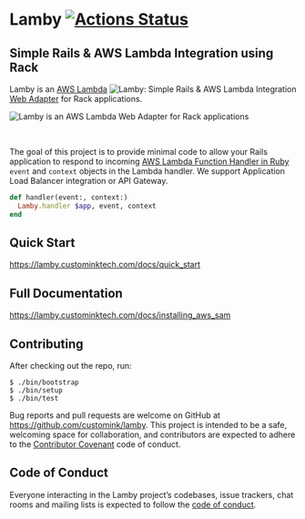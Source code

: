 # Lamby [![Actions Status](https://github.com/customink/lamby/workflows/CI/CD/badge.svg)](https://github.com/customink/lamby/actions)

<h2>Simple Rails &amp; AWS Lambda Integration using Rack</h2>

<img src="https://lamby.custominktech.com/assets/lamby-arch-hero-8145524735898480baa0a4495f4daf87f6e28cedfb8f640d3c04884979117d66.pngg" alt="Lamby: Simple Rails & AWS Lambda Integration" align="right" />

Lamby is an [AWS Lambda Web Adapter](https://github.com/awslabs/aws-lambda-web-adapter) for Rack applications.

<img src="https://raw.githubusercontent.com/awslabs/aws-lambda-web-adapter/main/docs/images/lambda-adapter-overview.png" alt="Lamby is an AWS Lambda Web Adapter for Rack applications" />


<p>&nbsp;</p>

The goal of this project is to provide minimal code to allow your Rails application to respond to incoming [AWS Lambda Function Handler in Ruby](https://docs.aws.amazon.com/lambda/latest/dg/ruby-handler.html) `event` and `context` objects in the Lambda handler. We support Application Load Balancer integration or API Gateway.

```ruby
def handler(event:, context:)
  Lamby.handler $app, event, context
end
```

## Quick Start

https://lamby.custominktech.com/docs/quick_start

## Full Documentation

https://lamby.custominktech.com/docs/installing_aws_sam

## Contributing

After checking out the repo, run:

```shell
$ ./bin/bootstrap
$ ./bin/setup
$ ./bin/test
```

Bug reports and pull requests are welcome on GitHub at https://github.com/customink/lamby. This project is intended to be a safe, welcoming space for collaboration, and contributors are expected to adhere to the [Contributor Covenant](http://contributor-covenant.org) code of conduct.

## Code of Conduct

Everyone interacting in the Lamby project’s codebases, issue trackers, chat rooms and mailing lists is expected to follow the [code of conduct](https://github.com/customink/lamby/blob/master/CODE_OF_CONDUCT.md).
